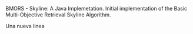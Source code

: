 BMORS - Skyline: A Java Implemetation.
Initial implementation of the Basic Multi-Objective Retrieval Skyline Algorithm.

Una nueva linea
